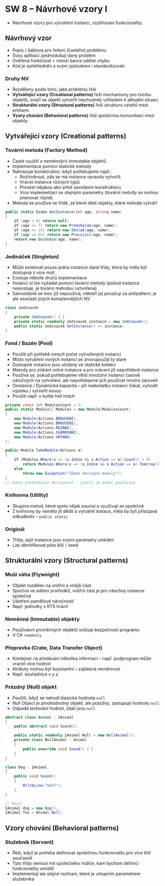 # SW 8 – Návrhové vzory I

* Návrhové vzory pro vytváření instancí, rozšiřování funkcionality.

## Návrhový vzor

* Popis / šablona pro řešení (častého) problému
* Svou aplikací zjednodušují daný problém
* Ověřená funkčnost = menší šance udělat chybu
* Kód je zpřehledněn a svým způsobem i standardizován

### Druhy NV

* Rozděleny podle toho, jaké problémy řeší
* __Vytvářející vzory (Creational patterns)__ řeší mechanismy pro tvorbu objektů, snaží se objekt vytvořit nejvhodněji vzhledem k aktuální situaci.
* __Strukturální vzory (Structural patterns)__ řeší strukturu vztahů mezi entitami.
* __Vzory chování (Behavioral patterns)__ řeší společnou komunikaci mezi objekty.

## Vytvářející vzory (Creational patterns)

### Tovární metoda (Factory Method)

* Časté využití u neměnných immutable objektů
* Implementace pomocí statické metody
* Nahrazuje konsktruktor, když potřebujeme např.:
  * Rozhodnout, zda se má instance opravdu vytvořit
  * Vracet instance různých typů
  * Provést nějakou akci před zavoláním konstruktoru
  * Více implementací se stejnými parametry (tovární metody se mohou jmenovat různě)
* Metoda se používá ve třídě, ze které dědí objekty, které metoda vytváří

``` csharp
public static Osoba GetInstance(int age, string name)
{
    if (age < 0) return null;
    if (age <= 7) return new Predskolak(age, name);
    if (age <= 19) return new Skolak(age, name);
    if (age <= 65) return new Pracujici(age, name);
    return new Duchodce(age, name);
}
```

### Jedináček (Singleton)

* Může existovat pouze jedna instance dané třídy, která by měla být dostupná z více míst
* Existuje několik druhů implementace
* Instanci si lze vyžádat pomocí tovární metody (pokud instance neexistuje, je tovární metodou vytvořena)
* Samostatně se moc již nepoužívá, někteří jej považují za antipattern; je ale součástí jiných komplexnějších NV

``` csharp
class Jedinacek
{
    private Jedinacek() { }
    private static readonly Jedinacek instance = new Jedinacek();
    public static Jedinacek GetInstance() => instance;
}
```

### Fond / Bazén (Pool)

* Použití při potřebě omezit počet vytvořených instancí
* Místo vytváření nových instancí se znovupoužijí ty staré
* Dostupné instance jsou uloženy ve statické kolekci
* Metody pro získání volné instance a pro vrácení již nepotřebné instance
* Používá se, pokud potřebujeme větší množství instancí časově náročných na vytvoření, ale nepotřebjeme jich používat mnoho zároveň
* Omezená / Dynamická kapacita – při nedostatku instancí čekat, vyhodit výjimku / vytvořit novou
* Použití např. v bullet hell hrách

``` csharp
private const int ModulesCount = 5;
public static Module[] Modules = new Module[ModulesCount]
{
    new Module(Actions.BROUSENI),
    new Module(Actions.BROUSENI),
    new Module(Actions.REZANI),
    new Module(Actions.SVAROVANI),
    new Module(Actions.VRTANI)
};

public Module TakeModule(Actions a)
{
    if (Modules.Where(x => !x.InUse && x.Action == a).Count() > 0)
        return Modules.Where(x => !x.InUse && x.Action == a).ToArray()[0];
    else
        throw new Exception("Žádné dostupné moduly");
}
// InUse představuje dostupnost - jestli je modul používaný
```

### Knihovna (Utility)

* Skupina metod, které spolu nějak souvisí a využívají se společně
* Z knihovny by nemělo jít dědit a vytvářet instace, měla by být přístupná odkudkoliv – `public static`

### Originál

* Třída, jejíž instance jsou svými parametry unikátní
* Lze identifikovat přes klíč / seed

## Strukturální vzory (Structural patterns)

### Muší váha (Flyweight)

* Objekt rozdělen na vnitřní a vnější část
* Spočívá ve sdílení prstředků, vnitřní část je pro všechny instance společná
* Ušetření paměťové náročnosti
* Např. jednotky v RTS hrách

### Neměnné (Immutable) objekty

* Používánní proměnných objektů snižuje bezpečnost programu
* V C# `readonly`

### Přepravka (Crate, Data Transfer Object)

* Kontejner na předávání několika informací – např. podprogram může vracet více hodnot
* Atributy mohou být konstantní – zajištená neměnnost
* Např. souřadnice x y z

### Prázdný (Null) objekt

* Použití, když se nehodí klasická hodnota `null`
* Null Object je plnohodnotný objekt, ale prázdný; zastupuje hodnotu `null`
* Odpadá testování hodnot, zdali jsou `null`

``` csharp
abstract class Animal : IAnimal
{
    public abstract void Sound();

    public static readonly IAnimal Null = new NullAnimal();
    private class NullAnimal : Animal
    {
        public override void Sound() { }
    }
}

class Dog : IAnimal
{
    public void Sound()
    {
        WriteLine("Woof");
    }
}

// Main:
IAnimal dog = new Dog();
IAnimal fox = Animal.Null;
```

## Vzory chování (Behavioral patterns)

### Služebník (Servant)

* Řeší, když je potřeba definovat společnou funkcionalitu pro více tříd současně
* Tyto třídy nemusí mít společného rodiče, kam bychom definici funkcionality umístili
* Implementují ale stejné rozhraní, které je vstupním parametrem služebníka

